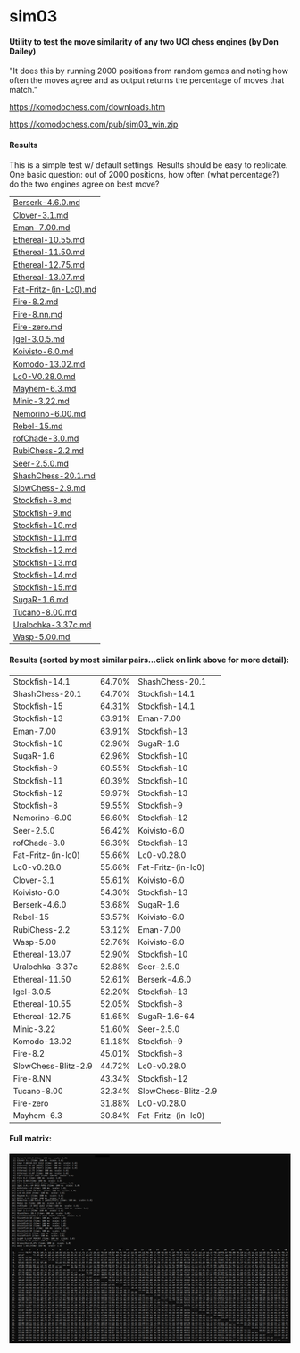 # sim03
#### Utility to test the move similarity of any two UCI chess engines (by Don Dailey) 

"It does this by running 2000 positions from random games and noting how often the moves agree and as output returns the percentage of moves that match."

https://komodochess.com/downloads.htm

https://komodochess.com/pub/sim03_win.zip

#### Results

This is a simple test w/ default settings.  Results should be easy to replicate. One basic question: out of 2000 positions, how often (what percentage?) do the two engines agree on best move?

|                       |
| --------------------- |
|[Berserk-4.6.0.md](reports/Berserk-4.6.0.md)|
|[Clover-3.1.md](reports/Clover-3.1.md)|
|[Eman-7.00.md](reports/Eman-7.00.md)|
|[Ethereal-10.55.md](reports/Ethereal-10.55.md)|
|[Ethereal-11.50.md](reports/Ethereal-11.50.md)|
|[Ethereal-12.75.md](reports/Ethereal-12.75.md)|
|[Ethereal-13.07.md](reports/Ethereal-13.07.md)|
|[Fat-Fritz-(in-Lc0).md](reports/Fat-Fritz-(in-Lc0).md)| 
|[Fire-8.2.md](reports/Fire-8.2.md)|
|[Fire-8.nn.md](reports/Fire-8.nn.md)|
|[Fire-zero.md](reports/Fire-zero.md)|
|[Igel-3.0.5.md](reports/Igel-3.0.5.md)|
|[Koivisto-6.0.md](reports/Koivisto-6.0.md)|
|[Komodo-13.02.md](reports/Komodo-13.02.md)|
|[Lc0-V0.28.0.md](reports/Lc0-V0.28.0.md)|
|[Mayhem-6.3.md](reports/Mayhem-6.3.md)|
|[Minic-3.22.md](reports/Minic-3.22.md)|
|[Nemorino-6.00.md](reports/Nemorino-6.00.md)|
|[Rebel-15.md](reports/Rebel-15.md)|
|[rofChade-3.0.md](reports/rofChade-3.0.md)|
|[RubiChess-2.2.md](reports/RubiChess-2.2.md)|
|[Seer-2.5.0.md](reports/Seer-2.5.0.md)|
|[ShashChess-20.1.md](reports/ShashChess-20.1.md)|
|[SlowChess-2.9.md](reports/SlowChess-2.9.md)|
|[Stockfish-8.md](reports/Stockfish-8.md)|
|[Stockfish-9.md](reports/Stockfish-9.md)|
|[Stockfish-10.md](reports/Stockfish-10.md)|
|[Stockfish-11.md](reports/Stockfish-11.md)|
|[Stockfish-12.md](reports/Stockfish-12.md)|
|[Stockfish-13.md](reports/Stockfish-13.md)|
|[Stockfish-14.md](reports/Stockfish-14.md)|
|[Stockfish-15.md](reports/Stockfish-15.md)|
|[SugaR-1.6.md](reports/SugaR-1.6.md)|
|[Tucano-8.00.md](reports/Tucano-8.00.md)|
|[Uralochka-3.37c.md](reports/Uralochka-3.37c.md)|
|[Wasp-5.00.md](reports/Wasp-5.00.md)|


#### Results (sorted by most similar pairs...click on link above for more detail):

|                       |            |                       |
| --------------------- | ---------- | --------------------- |
|Stockfish-14.1|64.70%|ShashChess-20.1|
|ShashChess-20.1|64.70%|Stockfish-14.1|
|Stockfish-15|64.31%|Stockfish-14.1|
|Stockfish-13|63.91%|Eman-7.00|
|Eman-7.00|63.91%|Stockfish-13|
|Stockfish-10|62.96%|SugaR-1.6|
|SugaR-1.6|62.96%|Stockfish-10|
|Stockfish-9|60.55%|Stockfish-10|
|Stockfish-11|60.39%|Stockfish-10|
|Stockfish-12|59.97%|Stockfish-13|
|Stockfish-8|59.55%|Stockfish-9|
|Nemorino-6.00|56.60%|Stockfish-12|
|Seer-2.5.0|56.42%|Koivisto-6.0|
|rofChade-3.0|56.39%|Stockfish-13|
|Fat-Fritz-(in-lc0)|55.66%|Lc0-v0.28.0|
|Lc0-v0.28.0|55.66%|Fat-Fritz-(in-lc0)|
|Clover-3.1|55.61%|Koivisto-6.0|
|Koivisto-6.0|54.30%|Stockfish-13|
|Berserk-4.6.0|53.68%|SugaR-1.6|
|Rebel-15|53.57%|Koivisto-6.0|
|RubiChess-2.2|53.12%|Eman-7.00|
|Wasp-5.00|52.76%|Koivisto-6.0|
|Ethereal-13.07|52.90%|Stockfish-10|
|Uralochka-3.37c|52.88%|Seer-2.5.0|
|Ethereal-11.50|52.61%|Berserk-4.6.0|
|Igel-3.0.5|52.20%|Stockfish-13|
|Ethereal-10.55|52.05%|Stockfish-8|
|Ethereal-12.75|51.65%|SugaR-1.6-64|
|Minic-3.22|51.60%|Seer-2.5.0|
|Komodo-13.02|51.18%|Stockfish-9|
|Fire-8.2|45.01%|Stockfish-8|
|SlowChess-Blitz-2.9|44.72%|Lc0-v0.28.0|
|Fire-8.NN|43.34%|Stockfish-12|
|Tucano-8.00|32.34%|SlowChess-Blitz-2.9|
|Fire-zero|31.88%|Lc0-v0.28.0|
|Mayhem-6.3|30.84%|Fat-Fritz-(in-lc0)|

#### Full matrix:

 ![alt tag](https://raw.githubusercontent.com/FireFather/sim03/master/matrix.png)
